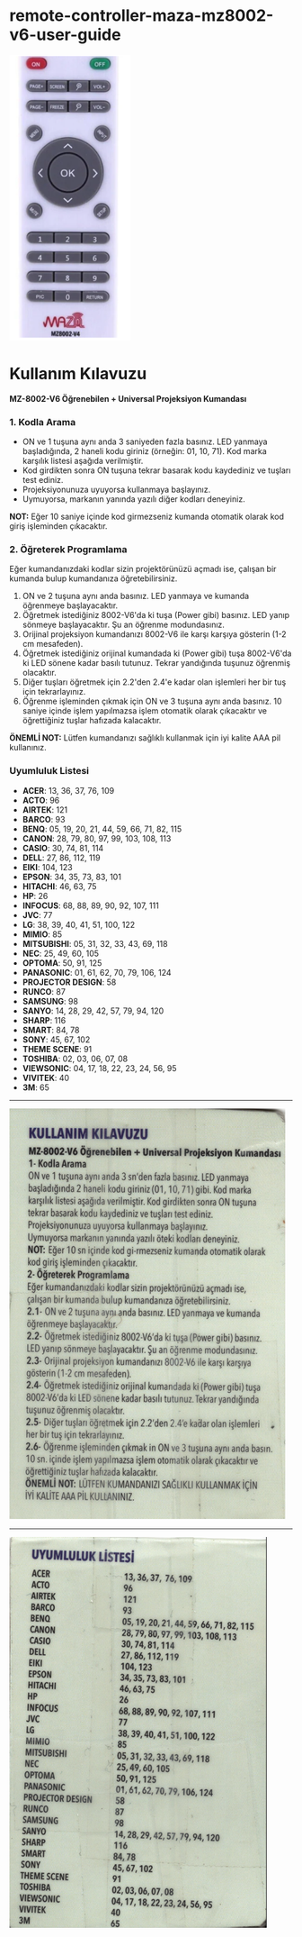 # remote-controller-maza-mz8002-v6-user-guide

![](assets/2024-11-07-13-17-48-image.png)

# Kullanım Kılavuzu

**MZ-8002-V6 Öğrenebilen + Universal Projeksiyon Kumandası**

### 1. Kodla Arama

- ON ve 1 tuşuna aynı anda 3 saniyeden fazla basınız. LED yanmaya başladığında, 2 haneli kodu giriniz (örneğin: 01, 10, 71). Kod marka karşılık listesi aşağıda verilmiştir.
- Kod girdikten sonra ON tuşuna tekrar basarak kodu kaydediniz ve tuşları test ediniz.
- Projeksiyonunuza uyuyorsa kullanmaya başlayınız.
- Uymuyorsa, markanın yanında yazılı diğer kodları deneyiniz.

**NOT:** Eğer 10 saniye içinde kod girmezseniz kumanda otomatik olarak kod giriş işleminden çıkacaktır.

### 2. Öğreterek Programlama

Eğer kumandanızdaki kodlar sizin projektörünüzü açmadı ise, çalışan bir kumanda bulup kumandanıza öğretebilirsiniz.

1. ON ve 2 tuşuna aynı anda basınız. LED yanmaya ve kumanda öğrenmeye başlayacaktır.
2. Öğretmek istediğiniz 8002-V6'da ki tuşa (Power gibi) basınız. LED yanıp sönmeye başlayacaktır. Şu an öğrenme modundasınız.
3. Orijinal projeksiyon kumandanızı 8002-V6 ile karşı karşıya gösterin (1-2 cm mesafeden).
4. Öğretmek istediğiniz orijinal kumandada ki (Power gibi) tuşa 8002-V6'da ki LED sönene kadar basılı tutunuz. Tekrar yandığında tuşunuz öğrenmiş olacaktır.
5. Diğer tuşları öğretmek için 2.2'den 2.4'e kadar olan işlemleri her bir tuş için tekrarlayınız.
6. Öğrenme işleminden çıkmak için ON ve 3 tuşuna aynı anda basınız. 10 saniye içinde işlem yapılmazsa işlem otomatik olarak çıkacaktır ve öğrettiğiniz tuşlar hafızada kalacaktır.

**ÖNEMLİ NOT:** Lütfen kumandanızı sağlıklı kullanmak için iyi kalite AAA pil kullanınız.



### Uyumluluk Listesi

- **ACER**: 13, 36, 37, 76, 109
- **ACTO**: 96
- **AIRTEK**: 121
- **BARCO**: 93
- **BENQ**: 05, 19, 20, 21, 44, 59, 66, 71, 82, 115
- **CANON**: 28, 79, 80, 97, 99, 103, 108, 113
- **CASIO**: 30, 74, 81, 114
- **DELL**: 27, 86, 112, 119
- **EIKI**: 104, 123
- **EPSON**: 34, 35, 73, 83, 101
- **HITACHI**: 46, 63, 75
- **HP**: 26
- **INFOCUS**: 68, 88, 89, 90, 92, 107, 111
- **JVC**: 77
- **LG**: 38, 39, 40, 41, 51, 100, 122
- **MIMIO**: 85
- **MITSUBISHI**: 05, 31, 32, 33, 43, 69, 118
- **NEC**: 25, 49, 60, 105
- **OPTOMA**: 50, 91, 125
- **PANASONIC**: 01, 61, 62, 70, 79, 106, 124
- **PROJECTOR DESIGN**: 58
- **RUNCO**: 87
- **SAMSUNG**: 98
- **SANYO**: 14, 28, 29, 42, 57, 79, 94, 120
- **SHARP**: 116
- **SMART**: 84, 78
- **SONY**: 45, 67, 102
- **THEME SCENE**: 91
- **TOSHIBA**: 02, 03, 06, 07, 08
- **VIEWSONIC**: 04, 17, 18, 22, 23, 24, 56, 95
- **VIVITEK**: 40
- **3M**: 65

---

![](assets/2024-11-07-13-17-10-image.png)

---

![](assets/2024-11-07-13-16-28-image.png)